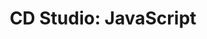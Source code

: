 ---
title: |
  CD Studio: JavaScript
ongoing: true
years: Ongoing
categories:
- Teaching
link: https://js.f22.href.blue/
description: >
  I taught CD Studio: JavaScript at Parsons, an elective course which introduces JavaScript formally to juniors and seniors at parsons. the goal of the class is to be a computer science class first, and a design class second.
---